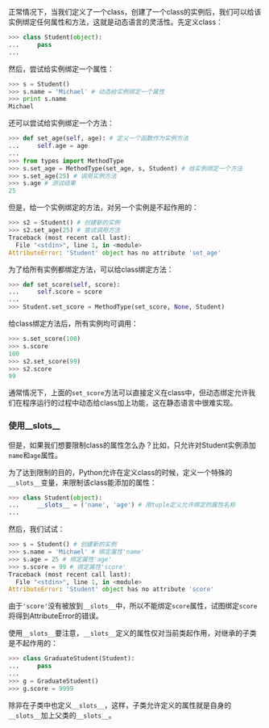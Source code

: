 正常情况下，当我们定义了一个class，创建了一个class的实例后，我们可以给该实例绑定任何属性和方法，这就是动态语言的灵活性。先定义class：

```python
>>> class Student(object):
...     pass
...

```

然后，尝试给实例绑定一个属性：

```python
>>> s = Student()
>>> s.name = 'Michael' # 动态给实例绑定一个属性
>>> print s.name
Michael

```

还可以尝试给实例绑定一个方法：

```python
>>> def set_age(self, age): # 定义一个函数作为实例方法
...     self.age = age
...
>>> from types import MethodType
>>> s.set_age = MethodType(set_age, s, Student) # 给实例绑定一个方法
>>> s.set_age(25) # 调用实例方法
>>> s.age # 测试结果
25

```

但是，给一个实例绑定的方法，对另一个实例是不起作用的：

```python
>>> s2 = Student() # 创建新的实例
>>> s2.set_age(25) # 尝试调用方法
Traceback (most recent call last):
  File "<stdin>", line 1, in <module>
AttributeError: 'Student' object has no attribute 'set_age'

```

为了给所有实例都绑定方法，可以给class绑定方法：

```python
>>> def set_score(self, score):
...     self.score = score
...
>>> Student.set_score = MethodType(set_score, None, Student)

```

给class绑定方法后，所有实例均可调用：

```python
>>> s.set_score(100)
>>> s.score
100
>>> s2.set_score(99)
>>> s2.score
99

```

通常情况下，上面的`set_score`方法可以直接定义在class中，但动态绑定允许我们在程序运行的过程中动态给class加上功能，这在静态语言中很难实现。

### 使用__slots__

但是，如果我们想要限制class的属性怎么办？比如，只允许对Student实例添加`name`和`age`属性。

为了达到限制的目的，Python允许在定义class的时候，定义一个特殊的`__slots__`变量，来限制该class能添加的属性：

```python
>>> class Student(object):
...     __slots__ = ('name', 'age') # 用tuple定义允许绑定的属性名称
...

```

然后，我们试试：

```python
>>> s = Student() # 创建新的实例
>>> s.name = 'Michael' # 绑定属性'name'
>>> s.age = 25 # 绑定属性'age'
>>> s.score = 99 # 绑定属性'score'
Traceback (most recent call last):
  File "<stdin>", line 1, in <module>
AttributeError: 'Student' object has no attribute 'score'

```

由于`'score'`没有被放到`__slots__`中，所以不能绑定`score`属性，试图绑定`score`将得到AttributeError的错误。

使用`__slots__`要注意，`__slots__`定义的属性仅对当前类起作用，对继承的子类是不起作用的：

```python
>>> class GraduateStudent(Student):
...     pass
...
>>> g = GraduateStudent()
>>> g.score = 9999

```

除非在子类中也定义`__slots__`，这样，子类允许定义的属性就是自身的`__slots__`加上父类的`__slots__`。
